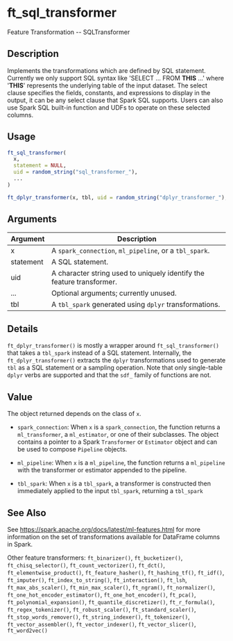 # ft_sql_transformer


Feature Transformation -- SQLTransformer




## Description

Implements the transformations which are defined by SQL statement. Currently we
  only support SQL syntax like 'SELECT ... FROM __THIS__ ...' where '__THIS__' represents
  the underlying table of the input dataset. The select clause specifies the
  fields, constants, and expressions to display in the output, it can be any
  select clause that Spark SQL supports. Users can also use Spark SQL built-in
  function and UDFs to operate on these selected columns.





## Usage
```r
ft_sql_transformer(
  x,
  statement = NULL,
  uid = random_string("sql_transformer_"),
  ...
)

ft_dplyr_transformer(x, tbl, uid = random_string("dplyr_transformer_"), ...)
```




## Arguments


Argument      |Description
------------- |----------------
x | A ``spark_connection``, ``ml_pipeline``, or a ``tbl_spark``.
statement | A SQL statement.
uid | A character string used to uniquely identify the feature transformer.
... | Optional arguments; currently unused.
tbl | A ``tbl_spark`` generated using ``dplyr`` transformations.




## Details

``ft_dplyr_transformer()`` is mostly a wrapper around ``ft_sql_transformer()`` that
  takes a ``tbl_spark`` instead of a SQL statement. Internally, the ``ft_dplyr_transformer()``
  extracts the ``dplyr`` transformations used to generate ``tbl`` as a SQL statement or a
  sampling operation. Note that only single-table ``dplyr`` verbs are supported and that the
  ``sdf_`` family of functions are not.





## Value

The object returned depends on the class of ``x``.


  
*  `spark_connection`: When `x` is a `spark_connection`, the function returns a `ml_transformer`,
  a `ml_estimator`, or one of their subclasses. The object contains a pointer to
  a Spark `Transformer` or `Estimator` object and can be used to compose
  `Pipeline` objects.

  
*  `ml_pipeline`: When `x` is a `ml_pipeline`, the function returns a `ml_pipeline` with
  the transformer or estimator appended to the pipeline.

  
*  `tbl_spark`: When `x` is a `tbl_spark`, a transformer is constructed then
  immediately applied to the input `tbl_spark`, returning a `tbl_spark`







## See Also

See https://spark.apache.org/docs/latest/ml-features.html for
  more information on the set of transformations available for DataFrame
  columns in Spark.

Other feature transformers: 
`ft_binarizer()`,
`ft_bucketizer()`,
`ft_chisq_selector()`,
`ft_count_vectorizer()`,
`ft_dct()`,
`ft_elementwise_product()`,
`ft_feature_hasher()`,
`ft_hashing_tf()`,
`ft_idf()`,
`ft_imputer()`,
`ft_index_to_string()`,
`ft_interaction()`,
`ft_lsh`,
`ft_max_abs_scaler()`,
`ft_min_max_scaler()`,
`ft_ngram()`,
`ft_normalizer()`,
`ft_one_hot_encoder_estimator()`,
`ft_one_hot_encoder()`,
`ft_pca()`,
`ft_polynomial_expansion()`,
`ft_quantile_discretizer()`,
`ft_r_formula()`,
`ft_regex_tokenizer()`,
`ft_robust_scaler()`,
`ft_standard_scaler()`,
`ft_stop_words_remover()`,
`ft_string_indexer()`,
`ft_tokenizer()`,
`ft_vector_assembler()`,
`ft_vector_indexer()`,
`ft_vector_slicer()`,
`ft_word2vec()`



